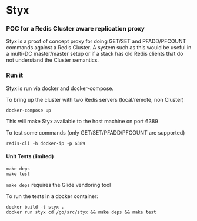 # Styx
### POC for a Redis Cluster aware replication proxy

Styx is a proof of concept proxy for doing GET/SET and PFADD/PFCOUNT
commands against a Redis Cluster. A system such as this would be
useful in a multi-DC master/master setup or if a stack has old
Redis clients that do not understand the Cluster semantics.

### Run it

Styx is run via docker and docker-compose.


To bring up the cluster with two Redis servers (local/remote, non Cluster)
```
docker-compose up
```

This will make Styx available to the host machine on port 6389

To test some commands (only GET/SET/PFADD/PFCOUNT are supported)

```
redis-cli -h docker-ip -p 6389
```

#### Unit Tests (limited)

```
make deps
make test
```

`make deps` requires the Glide vendoring tool

To run the tests in a docker container:

```
docker build -t styx .
docker run styx cd /go/src/styx && make deps && make test
```
